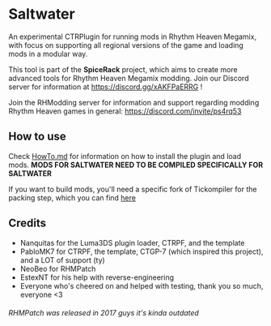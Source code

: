 # Saltwater
An experimental CTRPlugin for running mods in Rhythm Heaven Megamix, with focus on supporting all regional versions of the game and loading mods in a modular way.

This tool is part of the **SpiceRack** project, which aims to create more advanced tools for Rhythm Heaven Megamix modding. Join our Discord server for information at https://discord.gg/xAKFPaERRG !

Join the RHModding server for information and support regarding modding Rhythm Heaven games in general: https://discord.com/invite/ps4rq53

## How to use
Check [HowTo.md](HowTo.md) for information on how to install the plugin and load mods. **MODS FOR SALTWATER NEED TO BE COMPILED SPECIFICALLY FOR SALTWATER**

If you want to build mods, you'll need a specific fork of Tickompiler for the packing step, which you can find [here](https://github.com/patataofcourse/Tickompiler/releases/latest)

## Credits
* Nanquitas for the Luma3DS plugin loader, CTRPF, and the template
* PabloMK7 for CTRPF, the template, CTGP-7 (which inspired this project), and a LOT of support (ty)
* NeoBeo for RHMPatch
* EstexNT for his help with reverse-engineering
* Everyone who's cheered on and helped with testing, thank you so much, everyone <3

###### RHMPatch was released in 2017 guys it's kinda outdated
